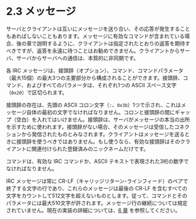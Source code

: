 # 2.3 メッセージ

サーバとクライアントは互いにメッセージを送り合い、その応答が発生することもあればしないこともあります。メッセージに有効なコマンドが含まれている場合、後の章で説明するように、クライアントは指定されたとおりの返答を期待すべきですが、返答を永遠に待つことはお勧めできません。クライアントからサーバ、サーバからサーバへの通信は、本質的に非同期です。

各 IRC メッセージは、接頭辞（オプション）、コマンド、コマンドパラメータ（最大15個）の最大3つの主要部分から構成されることができます。接頭辞、コマンド、およびすべてのパラメータは、それぞれ1つの ASCII スペース文字（`0x20`）で区切られます。

接頭辞の存在は、先頭の ASCII コロン文字（`:`、`0x3b`）1つで示され、これはメッセージ自体の最初の文字でなければなりません。コロンと接頭辞の間にギャップ（空白）を入れてはいけません。接頭辞は、サーバがメッセージの本当の出所を示すために使われます。接頭辞がない場合、そのメッセージは受信したコネクションから発信されたものとみなされます。クライアントはメッセージを送るときに接頭辞を使うべきではありません。もし使うなら、有効な接頭辞はそのクライアントに関連付けられた登録済みのニックネームだけです。

コマンドは、有効な IRC コマンドか、ASCII テキストで表現された3桁の数字でなければなりません。

IRC メッセージは常に CR-LF（キャリッジリターン-ラインフィード）のペアで終了する文字の行であり、これらのメッセージは最後の CR-LF を含むすべての文字をカウントして512文字を超えないものとします。従って、コマンドとそのパラメータには最大510文字が許されます。メッセージ行の継続については規定されていません。現在の実装の詳細については、[6 章](../current-implementations/index.md) を参照してください。
